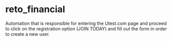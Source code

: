 # reto_financial
Automation that is responsible for entering the Utest.com page and proceed to click on the registration option (JOIN TODAY) and fill out the form in order to create a new user.
